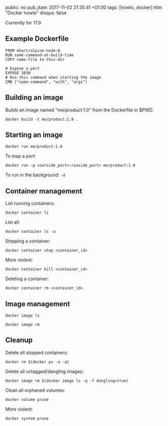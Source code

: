 public: no
pub_date: 2017-11-02 21:35:41 +01:00
tags: [howto, docker]
title: "Docker howto"
disqus: false

Currently for 17.9

## Example Dockerfile

```
FROM mhart/alpine-node:8
RUN some-command-at-build-time
COPY some-file to-this-dir

# Expose a port
EXPOSE 3030
# Run this command when starting the image
CMD ["some-command", "with", "args"]
```

## Building an image

Builds an image named "me/product:1.0" from the Dockerfile in $PWD.

    docker build -t me/product:1.0 .

## Starting an image

    docker run me/product:1.0

To map a port:

    docker run -p <outside_port>:<inside_port> me/product:1.0

To run in the background: `-d`

## Container management

List running containers:

    docker container ls

List all:

    docker container ls -a

Stopping a container:

    docker container stop <container_id>

More violent:

    docker container kill <container_id>

Deleting a container:

    docker container rm <container_id>

## Image management

    docker image ls

    docker image rm

## Cleanup

Delete all stopped containers:

    docker rm $(docker ps -a -q)

Delete all untagged/dangling images:

    docker image rm $(docker image ls -q -f dangling=true)

Clean all orphaned volumes:

    docker volume prune

More violent:

    docker system prune

